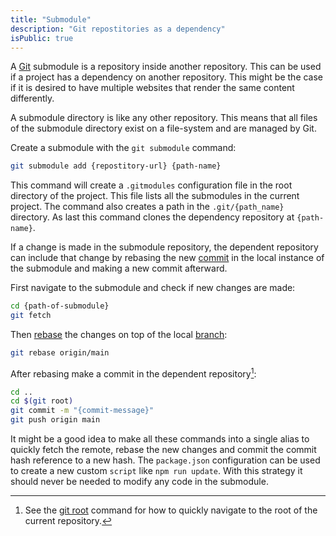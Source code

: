 ```yaml
---
title: "Submodule"
description: "Git repostitories as a dependency"
isPublic: true
---
```


A [Git](git) submodule is a repository inside another repository.
This can be used if a project has a dependency on another repository.
This might be the case if it is desired to have multiple websites
that render the same content differently.

A submodule directory is like any other repository.
This means that all files of the submodule directory
exist on a file-system and are managed by Git. 

Create a submodule with the `git submodule` command:

```sh
git submodule add {repostitory-url} {path-name}
```

This command will create a `.gitmodules` configuration file in
the root directory of the project.
This file lists all the submodules in the current project.
The command also creates a path in the `.git/{path_name}` directory.
As last this command clones the dependency repository at `{path-name}`.

If a change is made in the submodule repository,
the dependent repository can include that change by rebasing
the new [commit](commit) in the local instance of the submodule and making
a new commit afterward.

First navigate to the submodule and check if new changes are made:

```sh
cd {path-of-submodule}
git fetch
```

Then [rebase](rebase) the changes on top of the local [branch](branch):

```sh
git rebase origin/main
```

After rebasing make a commit in the dependent repository[^1]:

```sh
cd ..
cd $(git root)
git commit -m "{commit-message}"
git push origin main
```

It might be a good idea to make all these commands into a single
alias to quickly fetch the remote, rebase the new changes and
commit the commit hash reference to a new hash.
The `package.json` configuration can be used to create
a new custom `script` like `npm run update`.
With this strategy it should never be needed to
modify any code in the submodule.

[^1]: See the [git root](git-root) command for how to quickly navigate to the root of the current repository. 
